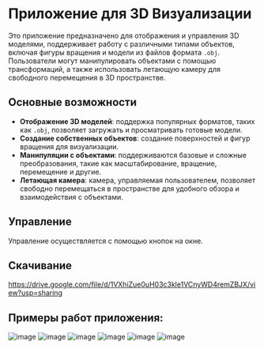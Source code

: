 # Приложение для 3D Визуализации

Это приложение предназначено для отображения и управления 3D моделями, поддерживает работу с различными типами объектов, включая фигуры вращения и модели из файлов формата `.obj`. Пользователи могут манипулировать объектами с помощью трансформаций, а также использовать летающую камеру для свободного перемещения в 3D пространстве.

## Основные возможности

- **Отображение 3D моделей**: поддержка популярных форматов, таких как `.obj`, позволяет загружать и просматривать готовые модели.
- **Создание собственных объектов**: создание поверхностей и фигур вращения для визуализации.
- **Манипуляции с объектами**: поддерживаются базовые и сложные преобразования, такие как масштабирование, вращение, перемещение и другие.
- **Летающая камера**: камера, управляемая пользователем, позволяет свободно перемещаться в пространстве для удобного обзора и взаимодействия с объектами.

## Управление

Управление осуществляется с помощью кнопок на окне.

## Скачивание

https://drive.google.com/file/d/1VXhiZue0uH03c3kle1VCnyWD4remZBJX/view?usp=sharing

## Примеры работ приложения:
![image](https://github.com/user-attachments/assets/d87fc80a-ff1c-4e5e-9ccc-7fcc59efa242)
![image](https://github.com/user-attachments/assets/cc6560be-c409-496e-b15c-deeae610a232)
![image](https://github.com/user-attachments/assets/8c22229f-5304-4a9c-a4d3-59cf2034ca7c)
![image](https://github.com/user-attachments/assets/0e285817-d8d7-4c4a-9e9d-16338a80f4c5)
![image](https://github.com/user-attachments/assets/aed92977-76a7-4579-86c3-7fec73d732e6)
![image](https://github.com/user-attachments/assets/f92fa262-cf76-40fd-8ea4-6091a84805f4)

